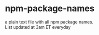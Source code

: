 # npm-package-names
a plain text file with all npm package names.  
List updated at 3am ET everyday

<!-- https://github.com/Jephuff/npm-package-names -->

